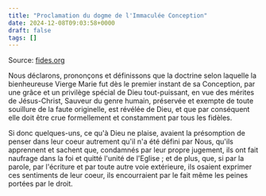 ```yaml
---
title: "Proclamation du dogme de l'Immaculée Conception"
date: 2024-12-08T09:03:58+0000
draft: false
tags: []
---
```


Source: [fides.org](https://www.fides.org/fr/news/2543-Ineffabilis_Deus_de_Pie_IX_Bulle_de_proclamation_du_dogme_de_l_Immaculee_Conception_8_decembre_1854)

Nous déclarons, prononçons et définissons que la doctrine selon laquelle la bienheureuse Vierge Marie fut dès le premier instant de sa Conception, par une grâce et un privilège spécial de Dieu tout-puissant, en vue des mérites de Jésus-Christ, Sauveur du genre humain, préservée et exempte de toute souillure de la faute originelle, est révélée de Dieu, et que par conséquent elle doit être crue formellement et constamment par tous les fidèles. 

Si donc quelques-uns, ce qu'à Dieu ne plaise, avaient la présomption de penser dans leur coeur autrement qu'il n'a été défini par Nous, qu'ils apprennent et sachent que, condamnés par leur propre jugement, ils ont fait naufrage dans la foi et quitté l'unité de l'Eglise ; et de plus, que, si par la parole, par l'écriture et par toute autre voie extérieure, ils osaient exprimer ces sentiments de leur coeur, ils encourraient par le fait même les peines portées par le droit. 



